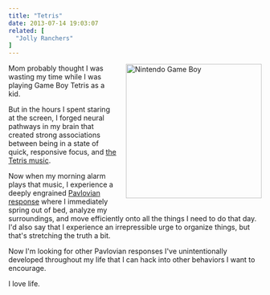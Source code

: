 ```yaml
---
title: "Tetris"
date: 2013-07-14 19:03:07
related: [
  "Jolly Ranchers"
]
---
```


<p class="p1">
  <img alt="Nintendo Game Boy" src="http://static.giantbomb.com/uploads/original/0/9566/392624-123950_gadget26_gameboy_b.jpg" style="width: 270px; height: 268px; float: right; padding: 0px 0px 16px 16px;" />Mom probably thought I was wasting my time while I was playing Game Boy Tetris as a kid.
</p>

<p class="p1">
  But in the hours I spent staring at the screen, I forged neural pathways in my brain that created strong associations between being in a state of quick, responsive focus, and <a href="http://www.youtube.com/watch?v=whBg7IF5JUg" target="_blank" title="Listen to it. Isn't it fantastic?">the Tetris music</a>.
</p>

<p class="p1">
  Now when my morning alarm plays that music, I experience a deeply engrained <a href="https://en.wikipedia.org/wiki/Classical_conditioning" target="_blank" title="Ivan Pavlov hails from Russia, which is where Tetris originates as well. Coincidence?">Pavlovian response</a> where I immediately spring out of bed, analyze my surroundings, and move efficiently onto all the things I need to do that day. I'd also say that I experience an irrepressible urge to organize things, but that's stretching the truth a bit.
</p>

<p class="p1">
  Now I'm looking for other Pavlovian responses I've unintentionally developed throughout my life that I can hack into other behaviors I want to encourage.
</p>

<p class="p1">
  I love life.
</p>
